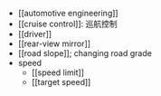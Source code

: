 - [[automotive engineering]]
- [[cruise control]]: 巡航控制
- [[driver]]
- [[rear-view mirror]]
- [[road slope]]; changing road grade
- speed
    - [[speed limit]]
    - [[target speed]]
